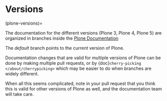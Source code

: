 # Versions

(plone-versions)=

The documentation for the different versions (Plone 3, Plone 4, Plone 5) are organized in branches inside the [Plone Documentation](https://github.com/plone/documentation)

The *default* branch points to the current version of Plone.

Documentation changes that are valid for multiple versions of Plone can be done by making multiple pull requests, or by {doc}`cherry-picking </about/cherrypicking>`
which may be easier to do when branches are widely different.

When all this seems complicated, note in your pull request that you think this is valid for other versions of Plone as well,
and the documentation team will take care.
